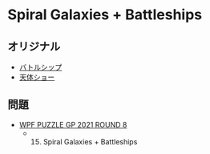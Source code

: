 # Spiral Galaxies + Battleships

## オリジナル
- [バトルシップ](battleships.md)
- [天体ショー](spiralgalaxies.md)

## 問題
- [WPF PUZZLE GP 2021 ROUND 8](../questions/wpfpgp2021-8.md)
	- 15. Spiral Galaxies + Battleships
